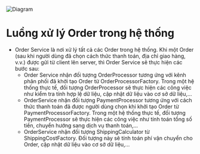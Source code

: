 ![Diagram](https://uml.planttext.com/plantuml/png/lLOzZzem6DxpAzxjOEZz08RgQ4YhI40G8Ds8ZEFYgCQE4eEAgautTEvOTJc63gs4TFD5dLBnF_9FgiG1J9oqqlNe1B6VlC_pVkScbYYIgoMph2jm-6e9c0fub_xW5ERfbWDDx_a2rkazX7J_iD_o1KYQ9TynI8eu1IdIBRT8_kO4CHBR575EM67gWmK0u0txxj0f_hh3sMJgZTN3m7lbzfrPTpIoFbhAmWXjbeJB0P5K-9e9s-kftx7JSwSpkpjMpyxijjllEzFSm1My2P00FyYIJnpUPyaEMFeJVdtU7xom0Yv9z1PX0guN-IGQHGAJE1PHIGCGgfEMoAyxKA3Q7LYBm5SSThh5mBBaQrXB0JXBlXK1khCmGt4C7cS19nMwO1aoadiQFrM9CkxoYHJHfQmFn3nWf1k6psw_8LTwHMcvAglYcRAbaPZPihsUmQQx-rGffVM8-86qKUHVaCIvHOmHUH66yxp9TCSfX3JTmJfxt770TBN9ahkpv4re48O1NzY8uHL3KYF3vH6fqlbYDMV4I64ZNrFNrN3hKVWtQMST-1-OZjruKQuhU8sm5D46PFQu5J3FaY_rmxGCjDR_0LySNZuoHWJ9odngORKYEiR2Q7Ug0-NlalIPeIIT5tUZg6eFj9R5rkcOIoYNLKKt2cjk2gNkc1uHotfXPWB_734JhyJrYwOfugadgsHxOQxhagMyDdTng9-KA5Kv88L4hBiKAovBNnP4bhPRRLFt2NH6aqCDtXDsUc9fLQfMStP2edM0YUvpULGTSyLTqwop6ahx-lgbKQMD9LU0ZTgfgu42MPDA9UFWG8wgrsNYcaIPo1ezbdL3k9z_5_u6)

# Luồng xử lý Order trong hệ thống
- Order Service là nơi xử lý tất cả các Order trong hệ thống. Khi một Order (sau khi người dùng đã chọn cách thức thanh toán, địa chỉ giao hàng, v.v.) được gửi từ client lên server, thì Order Service sẽ thực hiện các bước sau: 
    + Order Service nhận đối tượng OrderProcessor tương ứng với kênh phân phối đã khởi tạo Order từ OrderProcessorFactory. Trong một hệ thống thực tế, đối tượng OrderProcessor sẽ thực hiện các công việc như kiểm tra tính hợp lệ dữ liệu, cập nhật dữ liệu vào cơ sở dữ liệu,...
    + OrderService nhận đối tượng PaymentProcessor tương ứng với cách thức thanh toán đã được người dùng chọn khi khởi tạo Order từ PaymentProcessorFactory. Trong một hệ thống thực tế, đối tượng PaymentProcessor sẽ thực hiện các công việc như tính toán tổng số tiền, chuyển hướng sang dịch vụ thanh toán,...
    + OrderService nhận đối tượng ShippingCalculator từ ShippingCostFactory. Đối tượng này sẽ tính toán phí vận chuyển cho Order, cập nhật dữ liệu vào cơ sở dữ liệu,...
